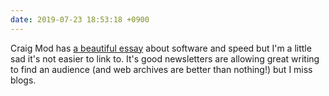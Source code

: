 ```yaml
---
date: 2019-07-23 18:53:18 +0900
---
```

Craig Mod has [a beautiful essay](https://craigmod.com/roden/028/) about software and speed but I'm a little sad it's not easier to link to. It's good newsletters are allowing great writing to find an audience (and web archives are better than nothing!) but I miss blogs.
